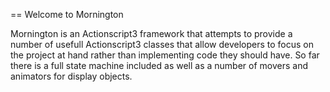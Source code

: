 == Welcome to Mornington

Mornington is an Actionscript3 framework that attempts to provide a number of
usefull Actionscript3 classes that allow developers to focus on the project at
hand rather than implementing code they should have. So far there is a full
state machine included as well as a number of movers and animators for display
objects.

